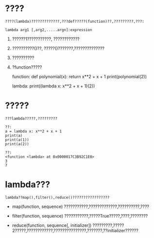 # ????

	????(lambda)?????????????,???def?????(function)??,?????????,???:
	
	lambda arg1 [,arg2,.....argn]:expression

1. ??????1???????????, ????????????
2. ??????????()??, ?????()???????,??????????????
3. ??????????
4. ?function?????

	function:
	def polynomial(x):
		return x**2 + x + 1
	print(polynomial(2))

	lambda:
	print((lambda x: x**2 + x + 1)(2))

# ?????

	???lambda?????,?????????

	??:
	a = lambda x: x**2 + x + 1
	print(a)
	print(a(1))
	print(a(2))

	??:
	<function <lambda> at 0x0000017C3B92C1E0>
	3
	7

# lambda???

	lambda??map(),filter(),reduce()?????????????????

* map(function, sequence)			???????????,?????????????,??????????,????

* filter(function, sequence)		???????????,?????True?????,????,????????			

* reduce(function, sequence[, initializer])		?????????,?????2?????,????????????,???????????????,???????,??initializer??????
